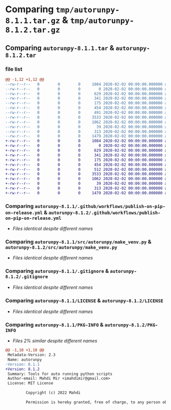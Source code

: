 # Comparing `tmp/autorunpy-8.1.1.tar.gz` & `tmp/autorunpy-8.1.2.tar.gz`

## Comparing `autorunpy-8.1.1.tar` & `autorunpy-8.1.2.tar`

### file list

```diff
@@ -1,12 +1,12 @@
--rw-r--r--   0        0        0     1084 2020-02-02 00:00:00.000000 autorunpy-8.1.1/.github/workflows/publish-on-pip-on-release.yml
--rw-r--r--   0        0        0        0 2020-02-02 00:00:00.000000 autorunpy-8.1.1/src/autorunpy/__init__.py
--rw-r--r--   0        0        0      629 2020-02-02 00:00:00.000000 autorunpy-8.1.1/src/autorunpy/make_venv.py
--rw-r--r--   0        0        0      341 2020-02-02 00:00:00.000000 autorunpy-8.1.1/src/autorunpy/ret_module_2_run.py
--rw-r--r--   0        0        0      175 2020-02-02 00:00:00.000000 autorunpy-8.1.1/src/autorunpy/ret_pkg_name.py
--rw-r--r--   0        0        0      454 2020-02-02 00:00:00.000000 autorunpy-8.1.1/src/autorunpy/rm_venv.py
--rw-r--r--   0        0        0      491 2020-02-02 00:00:00.000000 autorunpy-8.1.1/src/autorunpy/util.py
--rw-r--r--   0        0        0     3533 2020-02-02 00:00:00.000000 autorunpy-8.1.1/.gitignore
--rw-r--r--   0        0        0     1062 2020-02-02 00:00:00.000000 autorunpy-8.1.1/LICENSE
--rw-r--r--   0        0        0       39 2020-02-02 00:00:00.000000 autorunpy-8.1.1/README.md
--rw-r--r--   0        0        0      313 2020-02-02 00:00:00.000000 autorunpy-8.1.1/pyproject.toml
--rw-r--r--   0        0        0     1479 2020-02-02 00:00:00.000000 autorunpy-8.1.1/PKG-INFO
+-rw-r--r--   0        0        0     1084 2020-02-02 00:00:00.000000 autorunpy-8.1.2/.github/workflows/publish-on-pip-on-release.yml
+-rw-r--r--   0        0        0        0 2020-02-02 00:00:00.000000 autorunpy-8.1.2/src/autorunpy/__init__.py
+-rw-r--r--   0        0        0      629 2020-02-02 00:00:00.000000 autorunpy-8.1.2/src/autorunpy/make_venv.py
+-rw-r--r--   0        0        0      341 2020-02-02 00:00:00.000000 autorunpy-8.1.2/src/autorunpy/ret_module_2_run.py
+-rw-r--r--   0        0        0      175 2020-02-02 00:00:00.000000 autorunpy-8.1.2/src/autorunpy/ret_pkg_name.py
+-rw-r--r--   0        0        0      454 2020-02-02 00:00:00.000000 autorunpy-8.1.2/src/autorunpy/rm_venv.py
+-rw-r--r--   0        0        0      512 2020-02-02 00:00:00.000000 autorunpy-8.1.2/src/autorunpy/util.py
+-rw-r--r--   0        0        0     3533 2020-02-02 00:00:00.000000 autorunpy-8.1.2/.gitignore
+-rw-r--r--   0        0        0     1062 2020-02-02 00:00:00.000000 autorunpy-8.1.2/LICENSE
+-rw-r--r--   0        0        0       39 2020-02-02 00:00:00.000000 autorunpy-8.1.2/README.md
+-rw-r--r--   0        0        0      313 2020-02-02 00:00:00.000000 autorunpy-8.1.2/pyproject.toml
+-rw-r--r--   0        0        0     1479 2020-02-02 00:00:00.000000 autorunpy-8.1.2/PKG-INFO
```

### Comparing `autorunpy-8.1.1/.github/workflows/publish-on-pip-on-release.yml` & `autorunpy-8.1.2/.github/workflows/publish-on-pip-on-release.yml`

 * *Files identical despite different names*

### Comparing `autorunpy-8.1.1/src/autorunpy/make_venv.py` & `autorunpy-8.1.2/src/autorunpy/make_venv.py`

 * *Files identical despite different names*

### Comparing `autorunpy-8.1.1/.gitignore` & `autorunpy-8.1.2/.gitignore`

 * *Files identical despite different names*

### Comparing `autorunpy-8.1.1/LICENSE` & `autorunpy-8.1.2/LICENSE`

 * *Files identical despite different names*

### Comparing `autorunpy-8.1.1/PKG-INFO` & `autorunpy-8.1.2/PKG-INFO`

 * *Files 2% similar despite different names*

```diff
@@ -1,10 +1,10 @@
 Metadata-Version: 2.3
 Name: autorunpy
-Version: 8.1.1
+Version: 8.1.2
 Summary: Tools for auto running python scripts
 Author-email: Mahdi Mir <imahdimir@gmail.com>
 License: MIT License
         
         Copyright (c) 2022 Mahdi
         
         Permission is hereby granted, free of charge, to any person obtaining a copy
```

